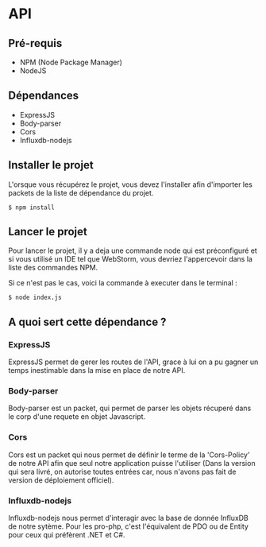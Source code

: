 # API


## Pré-requis

- NPM (Node Package Manager)
- NodeJS


## Dépendances

- ExpressJS
- Body-parser
- Cors
- Influxdb-nodejs


## Installer le projet

L'orsque vous récupérez le projet, vous devez l'installer afin d'importer les packets de la liste de dépendance du projet.

``` shell
$ npm install
```


## Lancer le projet

Pour lancer le projet, il y a deja une commande node qui est préconfiguré et si vous utilisé un IDE tel que WebStorm, vous devriez l'appercevoir dans la liste des commandes NPM.

Si ce n'est pas le cas, voici la commande à executer dans le terminal :

```shell
$ node index.js
```


## A quoi sert cette dépendance ?

### ExpressJS

ExpressJS permet de gerer les routes de l'API, grace à lui on a pu gagner un temps inestimable dans la mise en place de notre API.

### Body-parser

Body-parser est un packet, qui permet de parser les objets récuperé dans le corp d'une requete en objet Javascript.

### Cors

Cors est un packet qui nous permet de définir le terme de la 'Cors-Policy' de notre API afin que seul notre application puisse l'utiliser (Dans la version qui sera livré, on autorise toutes entrées car, nous n'avons pas fait de version de déploiement officiel).

### Influxdb-nodejs

Influxdb-nodejs nous permet d'interagir avec la base de donnée InfluxDB de notre sytème. Pour les pro-php, c'est l'équivalent de PDO ou de Entity pour ceux qui préfèrent .NET et C#.

